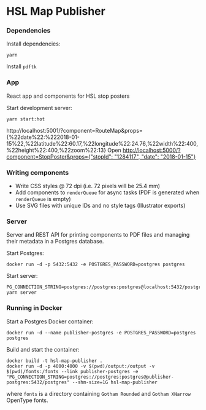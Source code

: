 HSL Map Publisher
====================

### Dependencies

Install dependencies:

```
yarn
```

Install `pdftk`

### App

React app and components for HSL stop posters

Start development server:
```
yarn start:hot
```
http://localhost:5001/?component=RouteMap&props={%22date%22:%222018-01-15%22,%22latitude%22:60.17,%22longitude%22:24.76,%22width%22:400,%22height%22:400,%22zoom%22:13}
Open [http://localhost:5000/?component=StopPoster&props={"stopId": "1284117", "date": "2018-01-15"}](http://localhost:5000/?component=StopPoster&props={%22stopId%22:%221284117%22,%22date%22:%222018-01-15%22})

### Writing components

- Write CSS styles @ 72 dpi (i.e. 72 pixels will be 25.4 mm)
- Add components to `renderQueue` for async tasks (PDF is generated when `renderQueue` is empty)
- Use SVG files with unique IDs and no style tags (Illustrator exports)

### Server

Server and REST API for printing components to PDF files and managing their metadata in a Postgres database.

Start Postgres:
```
docker run -d -p 5432:5432 -e POSTGRES_PASSWORD=postgres postgres
```

Start server:
```
PG_CONNECTION_STRING=postgres://postgres:postgres@localhost:5432/postgres yarn server
```

### Running in Docker

Start a Postgres Docker container:
```
docker run -d --name publisher-postgres -e POSTGRES_PASSWORD=postgres postgres
```

Build and start the container:
```
docker build -t hsl-map-publisher .
docker run -d -p 4000:4000 -v $(pwd)/output:/output -v $(pwd)/fonts:/fonts --link publisher-postgres -e "PG_CONNECTION_STRING=postgres://postgres:postgres@publisher-postgres:5432/postgres" --shm-size=1G hsl-map-publisher
```

where `fonts` is a directory containing `Gotham Rounded` and `Gotham XNarrow` OpenType fonts.
